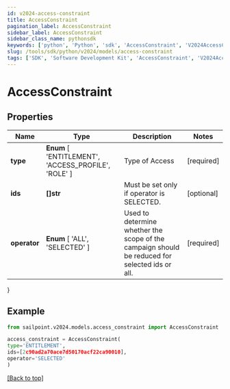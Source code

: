 ```yaml
---
id: v2024-access-constraint
title: AccessConstraint
pagination_label: AccessConstraint
sidebar_label: AccessConstraint
sidebar_class_name: pythonsdk
keywords: ['python', 'Python', 'sdk', 'AccessConstraint', 'V2024AccessConstraint'] 
slug: /tools/sdk/python/v2024/models/access-constraint
tags: ['SDK', 'Software Development Kit', 'AccessConstraint', 'V2024AccessConstraint']
---
```


# AccessConstraint


## Properties

Name | Type | Description | Notes
------------ | ------------- | ------------- | -------------
**type** |  **Enum** [  'ENTITLEMENT',    'ACCESS_PROFILE',    'ROLE' ] | Type of Access | [required]
**ids** | **[]str** | Must be set only if operator is SELECTED. | [optional] 
**operator** |  **Enum** [  'ALL',    'SELECTED' ] | Used to determine whether the scope of the campaign should be reduced for selected ids or all. | [required]
}

## Example

```python
from sailpoint.v2024.models.access_constraint import AccessConstraint

access_constraint = AccessConstraint(
type='ENTITLEMENT',
ids=[2c90ad2a70ace7d50170acf22ca90010],
operator='SELECTED'
)

```
[[Back to top]](#) 

